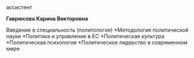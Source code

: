 ассистент



**Гаврюсова Карина Викторовна**

Введение в специальность (политология)
	*Методология политической науки
	*Политика и управление в ЕС
	*Политическая культура
	*Политическая психология
	*Политическое лидерство в современном мире